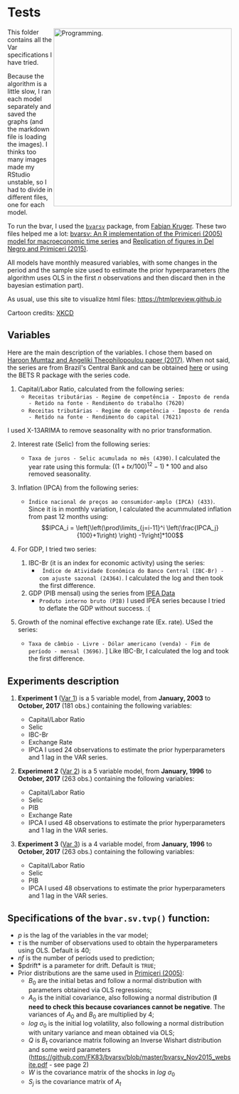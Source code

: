 # Tests

<p align = "left">
    <img src="https://imgs.xkcd.com/comics/automation.png" alt="Programming." width="400" align = "right">
</p>

This folder contains all the Var specifications I have tried.

Because the algorithm is a little slow, I ran each model separately and saved the graphs (and the markdown file is loading the images).
I thinks too many images made my RStudio unstable, so I had to divide in different files, one for each model.

To run the bvar, I used the [`bvarsv`](https://cran.r-project.org/web/packages/bvarsv/index.html) package, 
from [Fabian Kruger](https://sites.google.com/site/fk83research/papers). These two files helped me a lot: [bvarsv: An R implementation of the Primiceri (2005) model for macroeconomic time series](https://github.com/FK83/bvarsv/blob/master/bvarsv_Nov2015_website.pdf) 
and [Replication of figures in Del Negro and Primiceri (2015)](https://github.com/FK83/bvarsv/blob/master/bvarsv_replication.pdf).

All models have monthly measured variables, with some changes in the period and the sample size used to estimate the prior hyperparameters 
(the algorithm uses OLS in the first _n_ observations and then discard then in the bayesian estimation part).

As usual, use this site to visualize html files: https://htmlpreview.github.io

Cartoon credits: [XKCD](https://xkcd.com/1319/)

## Variables

Here are the main description of the variables. I chose them based on [Haroon Mumtaz and Angeliki Theophilopoulou paper (2017)](http://www.sciencedirect.com/science/article/pii/S0014292117301332).
When not said, the series are from Brazil's Central Bank and can be obtained [here](https://www3.bcb.gov.br/sgspub) or using the BETS 
R package with the series code.

1. Capital/Labor Ratio, calculated from the following series:
    * `Receitas tributárias - Regime de competência - Imposto de renda - Retido na fonte - Rendimento do trabalho (7620)`
    * `Receitas tributárias - Regime de competência - Imposto de renda - Retido na fonte - Rendimento do capital (7621)`

I used X-13ARIMA to remove seasonality with no prior transformation.

2. Interest rate (Selic) from the following series:
    * `Taxa de juros - Selic acumulada no mês (4390)`.
I calculated the year rate using this formula: $\left((1+tx/100)^12 -1\right)*100$ and also removed seasonality.

3. Inflation (IPCA) from the following series:
    * `Índice nacional de preços ao consumidor-amplo (IPCA) (433)`. 
Since it is in monthly variation, I calculated the acummulated inflation from past 12 months using: 
$$IPCA_i = \left[\left(\prod\limits_{j=i-11}^i \left(\frac{IPCA_j}{100}+1\right) \right) -1\right]*100$$

4. For GDP, I tried two series:
    1. IBC-Br (it is an index for economic activity) using the series:
        * `	Índice de Atividade Econômica do Banco Central (IBC-Br) - com ajuste sazonal (24364)`. 
I calculated the log and then took the first difference.
    2. GDP (PIB mensal) using the series from [IPEA Data](http://www.ipeadata.gov.br/Default.aspx)
        * 	`Produto interno bruto (PIB)`
I used IPEA series because I tried to deflate the GDP without success. :(

5. Growth of the nominal effective exchange rate (Ex. rate). USed the series:
    * `Taxa de câmbio - Livre - Dólar americano (venda) - Fim de período - mensal (3696)`. ]
Like IBC-Br, I calculated the log and took the first difference.

## Experiments description

1. **Experiment 1** ([Var 1](https://htmlpreview.github.io/?https://github.com/aishameriane/msc-economics/blob/master/Macroeconomics_II/article/Tests/Var1.html)) is a 5 variable model, from **January, 2003** to **October, 2017** (181 obs.) containing the following variables:
    * Capital/Labor Ratio
    * Selic
    * IBC-Br
    * Exchange Rate
    * IPCA
I used 24 observations to estimate the prior hyperparameters and 1 lag in the VAR series.

2. **Experiment 2** ([Var 2](https://htmlpreview.github.io/?https://github.com/aishameriane/msc-economics/blob/master/Macroeconomics_II/article/Tests/Var2.html)) is a 5 variable model, from **January, 1996** to **October, 2017** (263 obs.) containing the following variables:
    * Capital/Labor Ratio
    * Selic
    * PIB
    * Exchange Rate
    * IPCA
I used 48 observations to estimate the prior hyperparameters and 1 lag in the VAR series.
    
3. **Experiment 3** ([Var 3]()) is a 4 variable model, from **January, 1996** to **October, 2017** (263 obs.) containing the following variables:
    * Capital/Labor Ratio
    * Selic
    * PIB
    * IPCA
I used 48 observations to estimate the prior hyperparameters and 1 lag in the VAR series.
    
## Specifications of the `bvar.sv.tvp()` function:

* $p$ is the lag of the variables in the var model;
* $\tau$ is the number of observations used to obtain the hyperparameters using OLS. Default is 40;
* $nf$ is the number of periods used to prediction;
* $pdrift* is a parameter for drift. Default is `TRUE`;
* Prior distributions are the same used in [Primiceri (2005)](http://faculty.wcas.northwestern.edu/~gep575/tvsvar_final_july_04.pdf):
    * $B_0$ are the initial betas and follow a normal distribution with parameters obtained via OLS regressions;
    * $A_0$ is the initial covariance, also following a normal distribution (**I need to check this because covariances cannot be negative**. The variances of $A_0$ and $B_0$ are multiplied by $4$;
    * $log \ \sigma_0$ is the initial log volatility, also following a normal distribution with unitary variance and mean obtained via OLS;
    * $Q$ is $B_t$ covariance matrix following an Inverse Wishart distribution and some weird parameters (https://github.com/FK83/bvarsv/blob/master/bvarsv_Nov2015_website.pdf - see page 2)
    * $W$ is the covariance matrix of the shocks in $log\ \sigma_0$
    * $S_j$ is the covariance matrix of $A_t$
